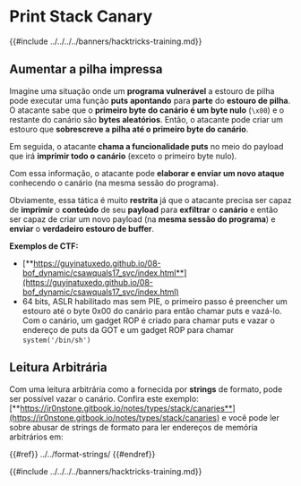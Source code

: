 # Print Stack Canary

{{#include ../../../../banners/hacktricks-training.md}}

## Aumentar a pilha impressa

Imagine uma situação onde um **programa vulnerável** a estouro de pilha pode executar uma função **puts** **apontando** para **parte** do **estouro de pilha**. O atacante sabe que o **primeiro byte do canário é um byte nulo** (`\x00`) e o restante do canário são **bytes aleatórios**. Então, o atacante pode criar um estouro que **sobrescreve a pilha até o primeiro byte do canário**.

Em seguida, o atacante **chama a funcionalidade puts** no meio do payload que irá **imprimir todo o canário** (exceto o primeiro byte nulo).

Com essa informação, o atacante pode **elaborar e enviar um novo ataque** conhecendo o canário (na mesma sessão do programa).

Obviamente, essa tática é muito **restrita** já que o atacante precisa ser capaz de **imprimir** o **conteúdo** de seu **payload** para **exfiltrar** o **canário** e então ser capaz de criar um novo payload (na **mesma sessão do programa**) e **enviar** o **verdadeiro estouro de buffer**.

**Exemplos de CTF:**

- [**https://guyinatuxedo.github.io/08-bof_dynamic/csawquals17_svc/index.html**](https://guyinatuxedo.github.io/08-bof_dynamic/csawquals17_svc/index.html)
- 64 bits, ASLR habilitado mas sem PIE, o primeiro passo é preencher um estouro até o byte 0x00 do canário para então chamar puts e vazá-lo. Com o canário, um gadget ROP é criado para chamar puts e vazar o endereço de puts da GOT e um gadget ROP para chamar `system('/bin/sh')`

## Leitura Arbitrária

Com uma leitura arbitrária como a fornecida por **strings** de formato, pode ser possível vazar o canário. Confira este exemplo: [**https://ir0nstone.gitbook.io/notes/types/stack/canaries**](https://ir0nstone.gitbook.io/notes/types/stack/canaries) e você pode ler sobre abusar de strings de formato para ler endereços de memória arbitrários em:

{{#ref}}
../../format-strings/
{{#endref}}

{{#include ../../../../banners/hacktricks-training.md}}
